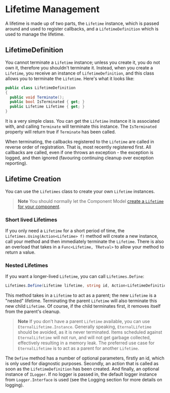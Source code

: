 ---
---

# Lifetime Management

A lifetime is made up of two parts, the `Lifetime` instance, which is passed around and used to register callbacks, and a `LifetimeDefinition` which is used to manage the lifetime.

## LifetimeDefinition

You cannot terminate a `Lifetime` instance; unless you create it, you do not own it, therefore you shouldn't terminate it. Instead, when you create a `Lifetime`, you receive an instance of `LifetimeDefinition`, and this class allows you to terminate the `Lifetime`. Here's what it looks like:

```csharp
public class LifetimeDefinition
{
  public void Terminate();
  public bool IsTerminated { get; }
  public Lifetime Lifetime { get; }
}
```

It is a very simple class. You can get the `Lifetime` instance it is associated with, and calling `Terminate` will terminate this instance. The `IsTerminated` property will return true if `Terminate` has been called.

When terminating, the callbacks registered to the `Lifetime` are called in reverse order of registration. That is, most recently registered first. All callbacks are called, even if one throws an exception - the exception is logged, and then ignored (favouring continuing cleanup over exception reporting).

## Lifetime Creation

You can use the `Lifetimes` class to create your own `Lifetime` instances.

> **Note** You should normally let the Component Model [create a `Lifetime` for your component](ComponentModel.md).

### Short lived Lifetimes

If you only need a `Lifetime` for a short period of time, the `Lifetimes.Using(Action<Lifetime> f)` method will create a new instance, call your method and then immediately terminate the `Lifetime`. There is also an overload that takes in a `Func<Lifetime, TRetval>` to allow your method to return a value.

### Nested Lifetimes

If you want a longer-lived `Lifetime`, you can call `Lifetimes.Define`:

```csharp
Lifetimes.Define(Lifetime lifetime, string id, Action<LifetimeDefinition, Lifetime> action, ILogger logger);
```

This method takes in a `Lifetime` to act as a parent; the new `Lifetime` is a "nested" lifetime. Terminating the parent `Lifetime` will also terminate this new child `Lifetime`. Of course, if the child terminates first, it removes itself from the parent's cleanup.

> **Note** If you don't have a parent `Lifetime` available, you can use `EternalLifetime.Instance`. Generally speaking, `EternalLifetime` should be avoided, as it is never terminated. Items scheduled against `EternalLifetime` will not run, and will not get garbage collected, effectively resulting in a memory leak. The preferred use case for `EternalLifetime` is to act as a parent for another `Lifetime`.

The `Define` method has a number of optional parameters, firstly an id, which is only used for diagnostic purposes. Secondly, an action that is called as soon as the `LifetimeDefinition` has been created. And finally, an optional instance of `ILogger`. If no logger is passed in, the default logger instance from `Logger.Interface` is used (see the Logging section for more details on logging).


